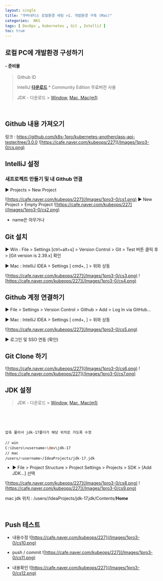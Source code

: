 ```yaml
---
layout: single
title: "쿠버네티스 로컬환경 세팅 >1. 개발환경 구축 (Mac)"
categories:  NKS
tags: [ DevOps , Kubernetes , Git , IntelliJ ]
toc: true
---
```





## 로컬 PC에 개발환경 구성하기 

#### - 준비물 
> Github ID 
> 
> IntelliJ  **[다운로드](https://www.jetbrains.com/ko-kr/idea/download/other.html)**  * Community Edition  무료버전 사용 
>
> JDK - 다운로드 >
> [Window,](https://download.java.net/java/GA/jdk17/0d483333a00540d886896bac774ff48b/35/GPL/openjdk-17_windows-x64_bin.zip)
> [Mac, ](https://download.java.net/java/GA/jdk17/0d483333a00540d886896bac774ff48b/35/GPL/openjdk-17_macos-x64_bin.tar.gz)
> [Mac(m1)](https://download.java.net/java/GA/jdk17/0d483333a00540d886896bac774ff48b/35/GPL/openjdk-17_macos-aarch64_bin.tar.gz)

​


## Github 내용 가져오기
링크 : https://github.com/k8s-1pro/kubernetes-anotherclass-api-tester/tree/3.0.0
![https://cafe.naver.com/kubeops/227](/Images/1pro3-0/cs.png)



## IntelliJ 설정

### 새프로젝트 만들기 및 내 Github 연결

▶ Projects > New Project

![https://cafe.naver.com/kubeops/227](/Images/1pro3-0/cs1.png)
▶ New Project > Empty Project
![https://cafe.naver.com/kubeops/227](/Images/1pro3-0/cs2.png)

* name은 아무거나 


## Git 설치
▶ Win : File > Settings [ctrl+alt+s] > Version Control > Git > Test 버튼 클릭 후 > [Git version is 2.39.x] 확인

▶ Mac : IntelliJ IDEA > Settings [ cmd+, ] > 위와 상동

![https://cafe.naver.com/kubeops/227](/Images/1pro3-0/cs3.png)
![https://cafe.naver.com/kubeops/227](/Images/1pro3-0/cs4.png)

## Github 계정 연결하기
▶ File > Settings > Version Control > Github > Add > Log In via GitHub... 

▶ Mac : IntelliJ IDEA > Settings [ cmd+, ] > 위와 상동

![https://cafe.naver.com/kubeops/227](/Images/1pro3-0/cs5.png)

▶ 로그인 및 SSO 연동 (확인)


## Git Clone 하기 
![https://cafe.naver.com/kubeops/227](/Images/1pro3-0/cs6.png)
![https://cafe.naver.com/kubeops/227](/Images/1pro3-0/cs7.png)




## JDK 설정
> JDK - 다운로드 >
> [Window,](https://download.java.net/java/GA/jdk17/0d483333a00540d886896bac774ff48b/35/GPL/openjdk-17_windows-x64_bin.zip)
> [Mac, ](https://download.java.net/java/GA/jdk17/0d483333a00540d886896bac774ff48b/35/GPL/openjdk-17_macos-x64_bin.tar.gz)
> [Mac(m1)](https://download.java.net/java/GA/jdk17/0d483333a00540d886896bac774ff48b/35/GPL/openjdk-17_macos-aarch64_bin.tar.gz)

​

~~~bash


압축 풀어서 jdk-17폴더가 해당 위치로 가도록 수정

// win 
C:\Users\<username>\dev\jdk-17
// mac 
/users/<username>/IdeaProjects/jdk-17.jdk

~~~

- ▶ File > Project Structure > Project Settings > Projects > SDK > [Add JDK...] 선택

![https://cafe.naver.com/kubeops/227](/Images/1pro3-0/cs8.png)
![https://cafe.naver.com/kubeops/227](/Images/1pro3-0/cs9.png)


mac jdk 위치 : /users/<username>/IdeaProjects/jdk-17.jdk/Contents/**Home**

​


## Push 테스트

- 내용수정 
![https://cafe.naver.com/kubeops/227](/Images/1pro3-0/cs10.png)

- push / commit
![https://cafe.naver.com/kubeops/227](/Images/1pro3-0/cs11.png)

- 내용확인
![https://cafe.naver.com/kubeops/227](/Images/1pro3-0/cs12.png)

